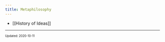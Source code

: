 ```yaml
---
title: Metaphilosophy
---
```


- [[History of Ideas]]

---

<sup><sub>Updated: 2020-10-11 </sub></sup>
